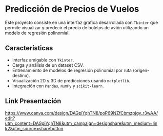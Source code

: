 # Predicción de Precios de Vuelos

Este proyecto consiste en una interfaz gráfica desarrollada con `Tkinter` que permite visualizar y predecir el precio de boletos de avión utilizando un modelo de regresión polinomial.

## Características

- Interfaz amigable con `Tkinter`.
- Carga y análisis de un dataset CSV.
- Entrenamiento de modelos de regresión polinomial por ruta (origen-destino).
- Visualización 2D y 3D de predicciones usando `matplotlib`.
- Integración con `Pandas`, `NumPy` y `scikit-learn`.

## Link Presentación
https://www.canva.com/design/DAGpiYqhTN8/poP69NZfCbmzpjgv_r3wAA/edit?utm_content=DAGpiYqhTN8&utm_campaign=designshare&utm_medium=link2&utm_source=sharebutton
